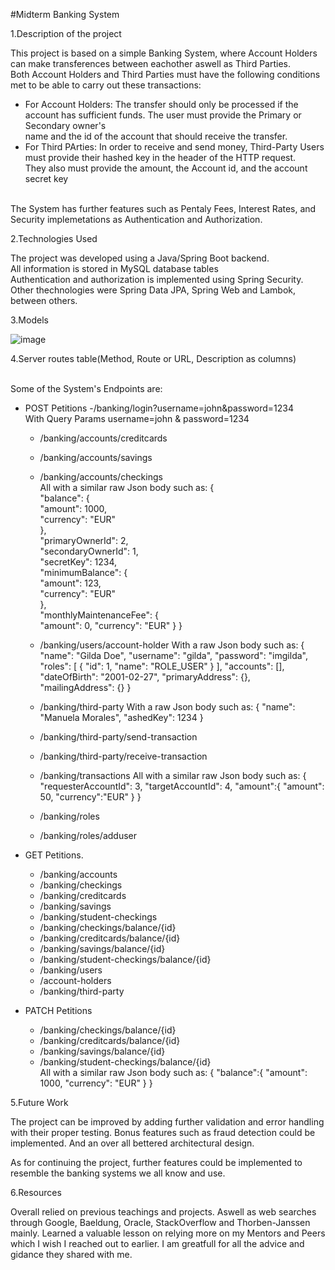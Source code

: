 #Midterm Banking System


1.Description of the project

This project is based on a simple Banking System, where Account Holders can make transferences between eachother aswell as Third Parties.
<br>Both Account Holders and Third Parties must have the following conditions met to be able to carry out these transactions:
  
- For Account Holders:
The transfer should only be processed if the account has sufficient funds. The user must provide the Primary or Secondary owner's <br>name and the id of the account that should receive the transfer.
- For Third PArties: 
In order to receive and send money, Third-Party Users must provide their hashed key in the header of the HTTP request.<br> They also must provide the amount, the Account id, and the account secret key

<br>The System has further features such as Pentaly Fees, Interest Rates, and Security implemetations as Authentication and Authorization.

2.Technologies Used

The project was developed using a Java/Spring Boot backend.
<br>All information is stored in MySQL database tables
<br>Authentication and authorization is implemented using Spring Security.
<br>Other thechnologies were Spring Data JPA, Spring Web and Lambok, between others.

3.Models

![image](https://user-images.githubusercontent.com/33453535/169715419-b64ead24-3c40-473e-ad25-093993ec83ab.png)


4.Server routes table(Method, Route or URL, Description as columns)

<br>Some of the System's Endpoints are:

- POST Petitions
  -/banking/login?username=john&password=1234
  <br>With Query Params username=john & password=1234
  
  - /banking/accounts/creditcards
  - /banking/accounts/savings
  - /banking/accounts/checkings
  <br>All with a similar raw Json body such as:
        {<br>
          "balance": {<br>
              "amount": 1000,<br>
              "currency": "EUR"<br>
          },<br>
          "primaryOwnerId": 2,<br>
          "secondaryOwnerId": 1,<br>
          "secretKey": 1234,<br>
          "minimumBalance": {<br>
              "amount": 123,<br>
              "currency": "EUR"<br>
          },<br>
          "monthlyMaintenanceFee": {<br>
              "amount": 0,
              "currency": "EUR"
          }
      }


  - /banking/users/account-holder
  With a raw Json body such as:
       {
        "name": "Gilda Doe",
        "username": "gilda",
        "password": "imgilda",
        "roles": [
            {
                "id": 1,
                "name": "ROLE_USER"
            }
        ],
        "accounts": [],
        "dateOfBirth": "2001-02-27",
        "primaryAddress": {},
        "mailingAddress": {}
    }
    
  - /banking/third-party
  With a raw Json body such as:
  {
        "name": "Manuela Morales",
        "ashedKey": 1234
    }
  
  - /banking/third-party/send-transaction
  - /banking/third-party/receive-transaction
  - /banking/transactions
  All with a similar raw Json body such as:
    {
        "requesterAccountId": 3,
        "targetAccountId": 4,
        "amount":{
            "amount": 50,
            "currency":"EUR"
        }
    }
    
   - /banking/roles
   - /banking/roles/adduser
    
    

- GET Petitions.
  - /banking/accounts
  - /banking/checkings
  - /banking/creditcards
  - /banking/savings
  - /banking/student-checkings
  - /banking/checkings/balance/{id}
  - /banking/creditcards/balance/{id}
  - /banking/savings/balance/{id}
  - /banking/student-checkings/balance/{id}
  - /banking/users
  - /account-holders
  - /banking/third-party

- PATCH Petitions
  - /banking/checkings/balance/{id}
  - /banking/creditcards/balance/{id}
  - /banking/savings/balance/{id}
  - /banking/student-checkings/balance/{id}
  <br>All with a similar raw Json body such as:
       {
        "balance":{
            "amount": 1000,
            "currency": "EUR"
          }
      }
   


5.Future Work

The project can be improved by adding further validation and error handling with their proper testing.
Bonus features such as fraud detection could be implemented.
And an over all bettered architectural design.

As for continuing the project, further features could be implemented to resemble the banking systems we all know and use. 

6.Resources

Overall relied on previous teachings and projects. Aswell as web searches through Google, Baeldung, Oracle, StackOverflow and Thorben-Janssen mainly.
Learned a valuable lesson on relying more on my Mentors and Peers which I wish I reached out to earlier. I am greatfull for all the advice and gidance they shared with me.
